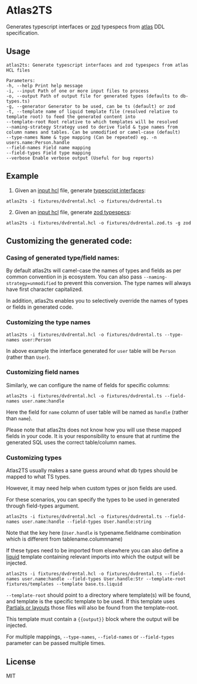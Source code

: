 # Atlas2TS

Generates typescript interfaces or [zod](https://github.com/colinhacks/zod) typespecs from [atlas](https://atlasgo.io/) DDL specification.

## Usage

```
atlas2ts: Generate typescript interfaces and zod typespecs from atlas HCL files

Parameters:
-h, --help Print help message
-i, --input Path of one or more input files to process
-o, --output Path of output file for generated types (defaults to db-types.ts)
-g, --generator Generator to be used, can be ts (default) or zod
-t, --template name of liquid template file (resolved relative to template root) to feed the generated content into
--template-root Root relative to which templates will be resolved
--naming-strategy Strategy used to derive field & type names from column names and tables. Can be unmodified or camel-case (default)
--type-names Name & type mapping (Can be repeated) eg. -n users.name:Person.handle
--field-names Field name mapping
--field-types Field type mapping
--verbose Enable verbose output (Useful for bug reports)
```

## Example

1. Given an [input hcl](./fixtures/dvdrental.hcl) file, generate [typescript interfaces](./fixtures/dvdrental.ts):

```
atlas2ts -i fixtures/dvdrental.hcl -o fixtures/dvdrental.ts
```

2. Given an [input hcl](./fixtures/dvdrental.hcl) file, generate [zod typespecs](./fixtures/dvdrental.zod.ts):

```
atlas2ts -i fixtures/dvdrental.hcl -o fixtures/dvdrental.zod.ts -g zod
```

## Customizing the generated code:

### Casing of generated type/field names:

By default atlas2ts will camel-case the names of types and fields as per common convention in js ecosystem. You can also pass `--naming-strategy=unmodified` to prevent this conversion. The type names will always have first character capitalized.

In addition, atlas2ts enables you to selectively override the names of types or fields in generated code.

### Customizing the type names

```
atlas2ts -i fixtures/dvdrental.hcl -o fixtures/dvdrental.ts --type-names user:Person
```

In above example the interface generated for `user` table will be `Person` (rather than `User`).

### Customizing field names

Similarly, we can configure the name of fields for specific columns:

```
atlas2ts -i fixtures/dvdrental.hcl -o fixtures/dvdrental.ts --field-names user.name:handle
```

Here the field for `name` column of user table will be named as `handle` (rather than `name`).

Please note that atlas2ts does not know how you will use these mapped fields in your code. It is your responsibility to ensure that at runtime the generated SQL uses the correct table/column names.

### Customizing types

Atlas2TS usually makes a sane guess around what db types should be mapped to what TS types.

However, it may need help when custom types or json fields are used.

For these scenarios, you can specify the types to be used in generated through field-types argument.

```
atlas2ts -i fixtures/dvdrental.hcl -o fixtures/dvdrental.ts --field-names user.name:handle --field-types User.handle:string
```

Note that the key here (`User.handle` is typename.fieldname combination which is different from tablename.columnname)

If these types need to be imported from elsewhere you can also define a [liquid](https://liquidjs.com/) template containing relevant imports into which the output will be injected.

```
atlas2ts -i fixtures/dvdrental.hcl -o fixtures/dvdrental.ts --field-names user.name:handle --field-types User.handle:Str --template-root fixtures/templates --template base.ts.liquid
```

`--template-root` should point to a directory where template(s) will be found, and template is the specific template to be used. If this template uses [Partials or layouts](https://liquidjs.com/tutorials/partials-and-layouts.html) those files will also be found from the template-root.

This template must contain a `{{output}}` block where the output will be injected.

For multiple mappings, `--type-names`, `--field-names` or `--field-types` parameter can be passed multiple times.

## License

MIT
